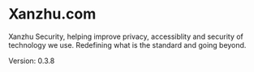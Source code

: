 # Xanzhu.com

Xanzhu Security, helping improve privacy, accessiblity and security of 
technology we use. Redefining what is the standard and going beyond. 

Version: 0.3.8
